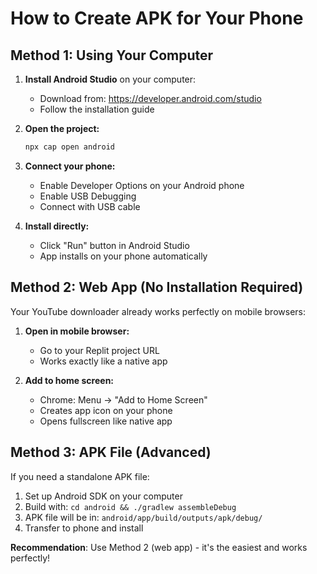 # How to Create APK for Your Phone

## Method 1: Using Your Computer

1. **Install Android Studio** on your computer:
   - Download from: https://developer.android.com/studio
   - Follow the installation guide

2. **Open the project:**
   ```bash
   npx cap open android
   ```

3. **Connect your phone:**
   - Enable Developer Options on your Android phone
   - Enable USB Debugging
   - Connect with USB cable

4. **Install directly:**
   - Click "Run" button in Android Studio
   - App installs on your phone automatically

## Method 2: Web App (No Installation Required)

Your YouTube downloader already works perfectly on mobile browsers:

1. **Open in mobile browser:**
   - Go to your Replit project URL
   - Works exactly like a native app

2. **Add to home screen:**
   - Chrome: Menu → "Add to Home Screen"
   - Creates app icon on your phone
   - Opens fullscreen like native app

## Method 3: APK File (Advanced)

If you need a standalone APK file:

1. Set up Android SDK on your computer
2. Build with: `cd android && ./gradlew assembleDebug`
3. APK file will be in: `android/app/build/outputs/apk/debug/`
4. Transfer to phone and install

**Recommendation**: Use Method 2 (web app) - it's the easiest and works perfectly!